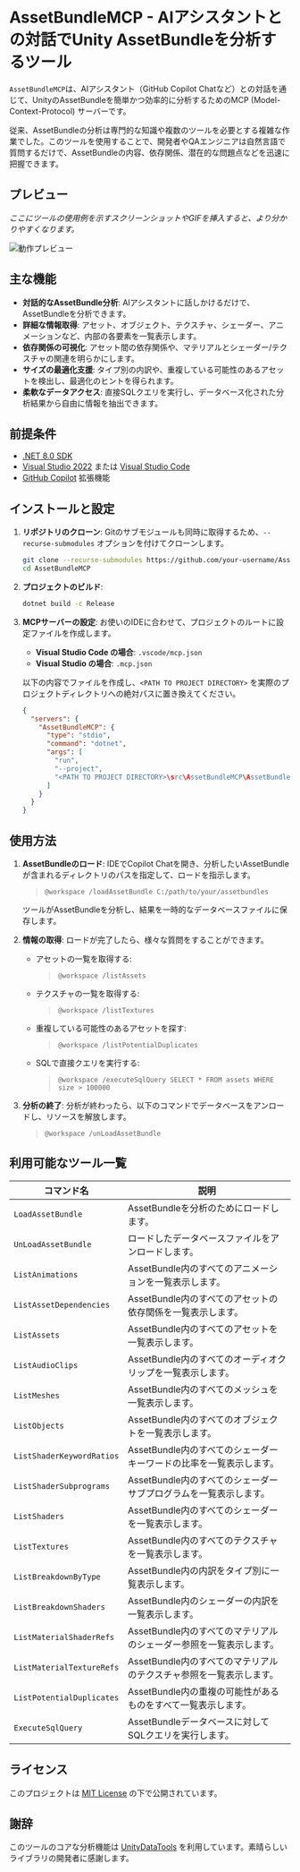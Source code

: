# AssetBundleMCP - AIアシスタントとの対話でUnity AssetBundleを分析するツール

`AssetBundleMCP`は、AIアシスタント（GitHub Copilot Chatなど）との対話を通じて、UnityのAssetBundleを簡単かつ効率的に分析するためのMCP (Model-Context-Protocol) サーバーです。

従来、AssetBundleの分析は専門的な知識や複数のツールを必要とする複雑な作業でした。このツールを使用することで、開発者やQAエンジニアは自然言語で質問するだけで、AssetBundleの内容、依存関係、潜在的な問題点などを迅速に把握できます。

## プレビュー

*ここにツールの使用例を示すスクリーンショットやGIFを挿入すると、より分かりやすくなります。*

![動作プレビュー](https://example.com/path/to/preview.gif)

## 主な機能

- **対話的なAssetBundle分析**: AIアシスタントに話しかけるだけで、AssetBundleを分析できます。
- **詳細な情報取得**: アセット、オブジェクト、テクスチャ、シェーダー、アニメーションなど、内部の各要素を一覧表示します。
- **依存関係の可視化**: アセット間の依存関係や、マテリアルとシェーダー/テクスチャの関連を明らかにします。
- **サイズの最適化支援**: タイプ別の内訳や、重複している可能性のあるアセットを検出し、最適化のヒントを得られます。
- **柔軟なデータアクセス**: 直接SQLクエリを実行し、データベース化された分析結果から自由に情報を抽出できます。

## 前提条件

- [.NET 8.0 SDK](https://dotnet.microsoft.com/download/dotnet/8.0)
- [Visual Studio 2022](https://visualstudio.microsoft.com/ja/) または [Visual Studio Code](https://code.visualstudio.com/)
- [GitHub Copilot](https://github.com/features/copilot) 拡張機能

## インストールと設定

1.  **リポジトリのクローン**:
    Gitのサブモジュールも同時に取得するため、`--recurse-submodules` オプションを付けてクローンします。
    ```bash
    git clone --recurse-submodules https://github.com/your-username/AssetBundleMCP.git
    cd AssetBundleMCP
    ```

2.  **プロジェクトのビルド**:
    ```bash
    dotnet build -c Release
    ```

3.  **MCPサーバーの設定**:
    お使いのIDEに合わせて、プロジェクトのルートに設定ファイルを作成します。

    - **Visual Studio Code の場合**: `.vscode/mcp.json`
    - **Visual Studio の場合**: `.mcp.json`

    以下の内容でファイルを作成し、`<PATH TO PROJECT DIRECTORY>` を実際のプロジェクトディレクトリへの絶対パスに置き換えてください。

    ```json
    {
      "servers": {
        "AssetBundleMCP": {
          "type": "stdio",
          "command": "dotnet",
          "args": [
            "run",
            "--project",
            "<PATH TO PROJECT DIRECTORY>\src\AssetBundleMCP\AssetBundleMCP.csproj"
          ]
        }
      }
    }
    ```

## 使用方法

1.  **AssetBundleのロード**:
    IDEでCopilot Chatを開き、分析したいAssetBundleが含まれるディレクトリのパスを指定して、ロードを指示します。
    > `@workspace /loadAssetBundle C:/path/to/your/assetbundles`

    ツールがAssetBundleを分析し、結果を一時的なデータベースファイルに保存します。

2.  **情報の取得**:
    ロードが完了したら、様々な質問をすることができます。
    - アセットの一覧を取得する:
      > `@workspace /listAssets`
    - テクスチャの一覧を取得する:
      > `@workspace /listTextures`
    - 重複している可能性のあるアセットを探す:
      > `@workspace /listPotentialDuplicates`
    - SQLで直接クエリを実行する:
      > `@workspace /executeSqlQuery SELECT * FROM assets WHERE size > 100000`

3.  **分析の終了**:
    分析が終わったら、以下のコマンドでデータベースをアンロードし、リソースを解放します。
    > `@workspace /unLoadAssetBundle`

## 利用可能なツール一覧

| コマンド名 | 説明 |
| --- | --- |
| `LoadAssetBundle` | AssetBundleを分析のためにロードします。 |
| `UnLoadAssetBundle` | ロードしたデータベースファイルをアンロードします。 |
| `ListAnimations` | AssetBundle内のすべてのアニメーションを一覧表示します。 |
| `ListAssetDependencies` | AssetBundle内のすべてのアセットの依存関係を一覧表示します。 |
| `ListAssets` | AssetBundle内のすべてのアセットを一覧表示します。 |
| `ListAudioClips` | AssetBundle内のすべてのオーディオクリップを一覧表示します。 |
| `ListMeshes` | AssetBundle内のすべてのメッシュを一覧表示します。 |
| `ListObjects` | AssetBundle内のすべてのオブジェクトを一覧表示します。 |
| `ListShaderKeywordRatios` | AssetBundle内のすべてのシェーダーキーワードの比率を一覧表示します。 |
| `ListShaderSubprograms` | AssetBundle内のすべてのシェーダーサブプログラムを一覧表示します。 |
| `ListShaders` | AssetBundle内のすべてのシェーダーを一覧表示します。 |
| `ListTextures` | AssetBundle内のすべてのテクスチャを一覧表示します。 |
| `ListBreakdownByType` | AssetBundle内の内訳をタイプ別に一覧表示します。 |
| `ListBreakdownShaders` | AssetBundle内のシェーダーの内訳を一覧表示します。 |
| `ListMaterialShaderRefs` | AssetBundle内のすべてのマテリアルのシェーダー参照を一覧表示します。 |
| `ListMaterialTextureRefs` | AssetBundle内のすべてのマテリアルのテクスチャ参照を一覧表示します。 |
| `ListPotentialDuplicates` | AssetBundle内の重複の可能性があるものをすべて一覧表示します。 |
| `ExecuteSqlQuery` | AssetBundleデータベースに対してSQLクエリを実行します。 |

## ライセンス

このプロジェクトは [MIT License](LICENSE) の下で公開されています。

## 謝辞

このツールのコアな分析機能は [UnityDataTools](https://github.com/AssetTools/UnityDataTools) を利用しています。素晴らしいライブラリの開発者に感謝します。
